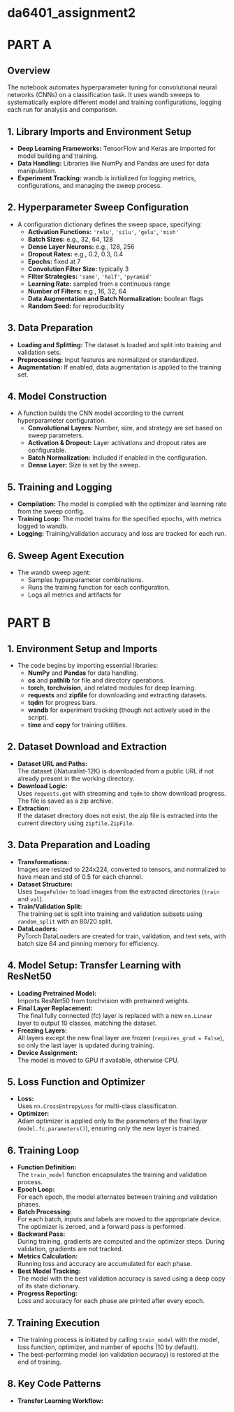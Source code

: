 # da6401_assignment2

# PART A

## Overview

The notebook automates hyperparameter tuning for convolutional neural networks (CNNs) on a classification task. It uses wandb sweeps to systematically explore different model and training configurations, logging each run for analysis and comparison.

## 1. Library Imports and Environment Setup

- **Deep Learning Frameworks:** TensorFlow and Keras are imported for model building and training.
- **Data Handling:** Libraries like NumPy and Pandas are used for data manipulation.
- **Experiment Tracking:** wandb is initialized for logging metrics, configurations, and managing the sweep process.

## 2. Hyperparameter Sweep Configuration

- A configuration dictionary defines the sweep space, specifying:
  - **Activation Functions:** `'relu'`, `'silu'`, `'gelu'`, `'mish'`
  - **Batch Sizes:** e.g., 32, 64, 128
  - **Dense Layer Neurons:** e.g., 128, 256
  - **Dropout Rates:** e.g., 0.2, 0.3, 0.4
  - **Epochs:** fixed at 7
  - **Convolution Filter Size:** typically 3
  - **Filter Strategies:** `'same'`, `'half'`, `'pyramid'`
  - **Learning Rate:** sampled from a continuous range
  - **Number of Filters:** e.g., 16, 32, 64
  - **Data Augmentation and Batch Normalization:** boolean flags
  - **Random Seed:** for reproducibility

## 3. Data Preparation

- **Loading and Splitting:** The dataset is loaded and split into training and validation sets.
- **Preprocessing:** Input features are normalized or standardized.
- **Augmentation:** If enabled, data augmentation is applied to the training set.

## 4. Model Construction

- A function builds the CNN model according to the current hyperparameter configuration.
  - **Convolutional Layers:** Number, size, and strategy are set based on sweep parameters.
  - **Activation & Dropout:** Layer activations and dropout rates are configurable.
  - **Batch Normalization:** Included if enabled in the configuration.
  - **Dense Layer:** Size is set by the sweep.

## 5. Training and Logging

- **Compilation:** The model is compiled with the optimizer and learning rate from the sweep config.
- **Training Loop:** The model trains for the specified epochs, with metrics logged to wandb.
- **Logging:** Training/validation accuracy and loss are tracked for each run.

## 6. Sweep Agent Execution

- The wandb sweep agent:
  - Samples hyperparameter combinations.
  - Runs the training function for each configuration.
  - Logs all metrics and artifacts for
 

# PART B

## 1. Environment Setup and Imports

- The code begins by importing essential libraries:
  - **NumPy** and **Pandas** for data handling.
  - **os** and **pathlib** for file and directory operations.
  - **torch**, **torchvision**, and related modules for deep learning.
  - **requests** and **zipfile** for downloading and extracting datasets.
  - **tqdm** for progress bars.
  - **wandb** for experiment tracking (though not actively used in the script).
  - **time** and **copy** for training utilities.

## 2. Dataset Download and Extraction

- **Dataset URL and Paths:**  
  The dataset (iNaturalist-12K) is downloaded from a public URL if not already present in the working directory.
- **Download Logic:**  
  Uses `requests.get` with streaming and `tqdm` to show download progress. The file is saved as a zip archive.
- **Extraction:**  
  If the dataset directory does not exist, the zip file is extracted into the current directory using `zipfile.ZipFile`.

## 3. Data Preparation and Loading

- **Transformations:**  
  Images are resized to 224x224, converted to tensors, and normalized to have mean and std of 0.5 for each channel.
- **Dataset Structure:**  
  Uses `ImageFolder` to load images from the extracted directories (`train` and `val`).
- **Train/Validation Split:**  
  The training set is split into training and validation subsets using `random_split` with an 80/20 split.
- **DataLoaders:**  
  PyTorch DataLoaders are created for train, validation, and test sets, with batch size 64 and pinning memory for efficiency.

## 4. Model Setup: Transfer Learning with ResNet50

- **Loading Pretrained Model:**  
  Imports ResNet50 from torchvision with pretrained weights.
- **Final Layer Replacement:**  
  The final fully connected (fc) layer is replaced with a new `nn.Linear` layer to output 10 classes, matching the dataset.
- **Freezing Layers:**  
  All layers except the new final layer are frozen (`requires_grad = False`), so only the last layer is updated during training.
- **Device Assignment:**  
  The model is moved to GPU if available, otherwise CPU.

## 5. Loss Function and Optimizer

- **Loss:**  
  Uses `nn.CrossEntropyLoss` for multi-class classification.
- **Optimizer:**  
  Adam optimizer is applied only to the parameters of the final layer (`model.fc.parameters()`), ensuring only the new layer is trained.

## 6. Training Loop

- **Function Definition:**  
  The `train_model` function encapsulates the training and validation process.
- **Epoch Loop:**  
  For each epoch, the model alternates between training and validation phases.
- **Batch Processing:**  
  For each batch, inputs and labels are moved to the appropriate device. The optimizer is zeroed, and a forward pass is performed.
- **Backward Pass:**  
  During training, gradients are computed and the optimizer steps. During validation, gradients are not tracked.
- **Metrics Calculation:**  
  Running loss and accuracy are accumulated for each phase.
- **Best Model Tracking:**  
  The model with the best validation accuracy is saved using a deep copy of its state dictionary.
- **Progress Reporting:**  
  Loss and accuracy for each phase are printed after every epoch.

## 7. Training Execution

- The training process is initiated by calling `train_model` with the model, loss function, optimizer, and number of epochs (10 by default).
- The best-performing model (on validation accuracy) is restored at the end of training.

## 8. Key Code Patterns

- **Transfer Learning Workflow:**


